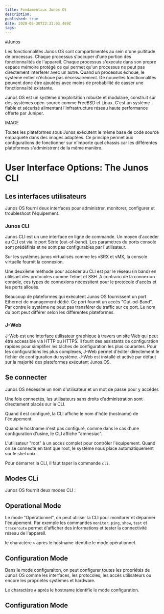```yaml
---
title: Fondamentaux Junos OS
description: 
published: true
date: 2020-05-30T22:31:03.469Z
tags: 
---
```


#Junos

Les fonctionnalités Junos OS sont compartimentés au sein d'une pultitude de processus.
Chaque processus s'occuper d'une portion des fonctionnalités de l'appareil.
Chaque processus s'execute dans son propre espace mémoire protégé ce qui permet qu'un processus ne peut pas directement interferer avec un autre.
Quand un processus échoue, le systeme entier n'échoue pas nécessairement.
De nouvelles fonctionnalités peuvent donc être ajoutées avec moins de probabilité de casser une fonctionnalité existante.

Junos OS est un système d'exploitation robuste et modulaire, construit sur des systèmes open-source comme FreeBSD et Linux.
C'est un système fiable et sécurisé alimentant l'infrastructure réseau haute performance offerte par Juniper.

IMAGE


Toutes les plateformes sous Junos exécutent le même base de code source empaqueté dans des images adaptées.
Ce principe permet aux configurations de fonctionner sur n'importe quel chassis car les différentes plateformes s'administrent de la même manière.



# User Interface Options: The Junos CLI
## Les interfaces utilisateurs

Junos OS fourni deux interfaces pour administrer, monitorer, configurer et troubleshoot l'équipement.

### Junos CLI
Junos CLI est un une interface en ligne de commande. Un moyen d'accéder au CLI est via le port Série (out-of-band).
Les paramètres du ports console sont prédéfinis et ne sont pas configurables par l'utilisateur.

Sur les systèmes junos virtualisés comme les vSRX et vMX, la console virtuelle fournit la connexion.

Une deuxième méthode pour accéder au CLI est par le réseau (in band) en utilisant des protocoles comme Telnet et SSH. A contrario de la connexion console, ces types de connexions nécessitent pour le protocole d'accès et les ports alloués.

Beaucoup de plateformes qui exécutent Junos OS fournissent un port Ethernet de management dédié. Ce port fournit un accès "Out-od-Band". Par contre le système ne peut pas transférer du traffic sur ce port. Le nom du port peut différer selon les différentes plateformes.

### J-Web
J-Web est une interface utilisateur graphique à travers un site Web qui peut être accessible via HTTP ou HTTPS. Il fourit des assistants de configuration rapides pour simplifier les tâches de configuration les plus courantes.
Pour les configurations les plus complexes, J-Web permet d'éditer directement le fichier de configuration du système.
J-Web est installé et activé par défaut sur la majorité des plateformes exécutant Junos OS.

## Se connecter
Junos OS nécessite un nom d'utilisateur et un mot de passe pour y accéder.

Une fois connectés, les utilisateurs sans droits d'administration sont directement placés sur le CLI.

Quand il est configuré, la CLI affiche le nom d'hôte (hostname) de l'équipement.

Quand le hostname n'est pas configuré, comme dans le cas d'une configuration d'usine, le CLI affiche "amnesiac".

L'utilisateur "root" à un accès complet pour contrôler l'équipement.
Quand on se connecte en tant que root, le système nous place automatiquement sur le shel unix.

Pour démarrer la CLI, il faut taper la commande `cli`.

## Modes CLi

Junos OS fournit deux modes CLI : 
## Operational Mode
Le mode "Opérationnel", on peut utiliser la CLI pour monitorer et dépanner l'équipement. 
Par exemple les commandes `monitor`, `ping`, `show`, `test` et `traceroute` permet d'afficher des informations et tester la connectivité réseau de l'appareil.

le charactère `>` après le hostname identifie le mode opérationnel.

## Configuration Mode
Dans le mode configuraiton, on peut configurer toutes les propriétés de Junos OS comme les interfaces, les protocoles, les accès utilisateurs ou encore les propriétés systèmes et hardware.

Le charactère `#` après le hostname identifie le mode configuration.



## Configuration Mode